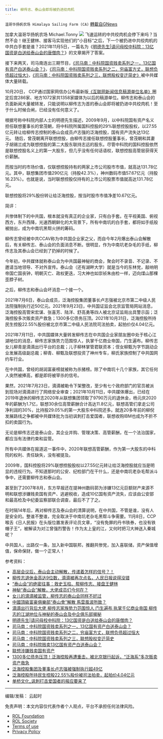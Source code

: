 ```yaml
---
title: 柳传志、泰山会即将被扔进绞肉机
---
```

`温哥华扬帆农场 Himalaya Sailing Farm (CA)` [轉載自GNews](https://gnews.org/zh-hans/1649722/)

加拿大温哥华扬帆农场 Michael.Tonny
![](https://assets.gnews.org/wp-content/uploads/2021/11/12-2-1.jpg)
飞速运转的中共绞肉机会停下来吗？当然不会！继王健林、接客马实现他们的“小目标“之后，下一个被扔进中共绞肉机的中共白手套是谁？2021年11月5日，一篇名为《[明德先生|请问母校中科院：13亿国资是白送给泰山会的唐僧肉？](http://www.maoflag.cc/portal.php?mod=view&amp;aid=13953)》的文章揭开了答案。

接下来两天，司马南连出三期节目，[《司马南：中科院国资贱卖系列之一，13亿国有资产白送泰山会？》](https://haokan.baidu.com/v?pd=wisenatural&amp;vid=11115436843137209916)，[《司马南：中科院国资贱卖系列之二，穷庙富方丈，联想负债超过恒大》](https://haokan.baidu.com/v?vid=67523181322126296)，[《司马南：中科院国资贱卖系列之三，联想股权变迁简史》](https://haokan.baidu.com/v?vid=9853964075713088776)被中共媒体大量转载。

10月20日， CCP通过国家网信办公布最新版[《互联网新闻信息稿源单位名单》](http://www.cac.gov.cn/2021-10/20/c_1636326280912456.htm)圈定后宫286家、地方1072家共1358家媒体为以后的稿源单位。柳传志和泰山会的负面新闻大量被转发，只能说明以柳传志为首的泰山会即将被扔进中共绞肉机！至于什么时候合闸，已经没有任何意义了。

根据号称中科院内部人士的明德先生描述，2009年9月，以中科院国有资产名义担任联想董事长的曾茂朝，将中科院所属国科控股的29%联想控股股权，以27.55亿元转让给柳传志控制的泰山会成员卢志强的泛海控股，国有资产流失达13亿元。
随后，曾茂朝离开联想控股，由柳传志接任联想控股董事长，曾茂朝和其妻子胡锡兰成为联想控股的第二大股东联持志远的股东。尽管中科院的国科控股依然是联想控股名义上的第一大股东，但几乎没有任何话语权，联想控股高管层获得天价薪酬。

而按当时的市场价值，仅联想控股持有的两家上市公司股市市值，就高达131.78亿元。其中，联想集团市值290亿元（持股42.3%），神州数码市值57.67亿元（持股16.23%）。也就是说，当时联想控股仅持有的上市公司股票市值就高达131.78亿元。

联想控股将29%股份转让给泛海控股，按当时股市市值净差10.67亿元。

简评：

共惨体制下的中共国，根本就没有真正的企业家，只有白手套。在平视美国、俯视西方，东升西降，光速西朝鲜化的大背景下，所有中南坑的白手套，都将如手纸般被抛出，成为中南坑黑帮火拼的筹码。

柳传志曾经被中共CCAV称为中共国企业家之父，而自今年2月爆出泰山会解散后，有关柳传志、泰山会的负面消息不断。很明显，作为中南坑老杂毛的手纸，柳传志及其泰山会已经到了扔掉的时候了。

今年初，中共媒体就称泰山会为中共国最神秘的商会，聚会时不录音、不记录、不邀请当地领导、不对外宣传。泰山会（还有湖畔大学）就是当今的东林党，敲响明帝国亡国丧钟，明朝灭亡、政权更迭，习大神也如崇祯朱由检一样，迈向煤山那棵歪脖子树。

之后，柳传志和泰山会坏消息一个接一个。

2021年7月6日，泰山会成员，泛海控股集团董事长卢志强被北京市第二中级人民法院强制执行近50亿元。2021年9月23日，中共国证监会北京监管局网站消息，泛海控股高管宋宏谋、张喜芳、陆洋、舒高勇等四人被北京证监局出具警示函；泛海控股多次贩卖资产救急；1300多亿债务压顶。2021年10月31日，泛海控股所持民生控股22.55%股份被北京市第二中级人民法院司法拍卖，起拍价仅4.04亿元。

2021年7月11日，中共国媒体大量转发柳传志在中共国企业家朋友圈中处于核心江湖地位的消息，柳传志家族势力范围惊人，执掌千亿商业帝国，门生遍布。柳传志女儿柳青是滴滴出行平台的总裁；儿子柳林掌管君联资本；侄女柳甄为字节跳动企业发展高级副总裁；柳青、柳甄及联想投资了神州专车，柳氏家族控制了中共国网约车行业。

在中共国，曾经的胡润富豪榜就被称为杀猪榜。除了中南坑十几个家族，其它任何人突然被捧高，都是即将被宰杀的信号。

果然，2021年7月23日，滴滴被勒令下架整改，至少有七个政府部门的官员被派到现场对滴滴进行了网络安全审查；2021年10月11日，中共媒体爆出，已经在2019年退休的柳传志2020年从联想集团领取了9790万元的退休金，杨元庆2020年的薪酬为1.7亿，联想30余位高管薪酬合计高达11.8亿元，联想高管们拿走公司净利润的30%，比持股29.05%的第一大股东中科院还多。就连20多年前的柳倪发展路线之争都被中共媒体批为当初讽刺打击爱国者，联想收购IBM也成为不折不扣的卖国行为。

无论是柳传志还是泰山会，其企业并购、管理决策、高管薪酬，在一个法治国家，都应当有法律约束和监管。

所有中共媒体在报道这一事件中，2020年联想高管薪酬，作为第一大股东的中科院的权利、责任缺失，没有被提及。

2009年，国科控股将29%联想控股股权以27.55亿元转让给泛海控股就应当是明显的违规行为。不知道那时的公安、纪检部门在干什么，还是中南坑老杂毛帮派斗争中，还需要柳传志和泰山会。

甚至到了2007年8月，东方早报还在提神州数码郭为涉嫌13亿元巨额财产来源不明和联想涉嫌贱卖国有资产、逃避税收，造成10亿国有资产流失，应该由公安部和最高检及中纪委监察部联合调查，最后不了了之。

在时隔14年后，再对柳传志及泰山会的清算说明，在中共国，不管是谁，没有人是安全的。整谁不整谁，完全取决于中南坑老杂毛黑帮斗争需要。11月8日，CCP喉舌《日人民报》在头版位置发表评论员文章，“没有免罪的丹书铁券，也没有铁帽子王”，被解读为对江曾强烈警告！作为太上皇的江，又何时把习大神送入秦城呢？

中共国人，出路仅一条，加入新中国联邦，推翻共惨党，加入喜联储，资产保值增值，保命保财，做一个正常人！

参考资料：

- [高层会议后，泰山会主动解散，传递着怎样的信号？！](https://zhuanlan.zhihu.com/p/385258126)
- [柳传志退休金高达9位数，滴滴被再次点名，人民日报说得没错](https://3g.163.com/dy/article/GM0SRF1A05371T5B.html)
- [“泰山会”的绝密往事：救史玉柱、帮柳传志、接盘王健林](https://finance.sina.com.cn/stock/hkstock/ggscyd/2020-08-01/doc-iivhuipn6213718.shtml?cre=tianyi&amp;mod=pchp&amp;loc=8&amp;r=0&amp;rfunc=100&amp;tj=none&amp;tr=98)
- [神秘“泰山会”解散，大佬成员们今何在？](https://www.jiemian.com/article/5589119.html)
- [女儿的滴滴被监管，柳传志的泰山会同样不好过](https://www.163.com/dy/article/GE5ULAAO05199UR3.html)
- [中國頂級富豪俱樂部“泰山會”解散 馬雲風波所致？](https://www.soundofhope.org/post/467504?lang=b5)
- [滴滴出行背后大佬 柳传志家族势力范围惊人 门生遍布 执掌千亿商业帝国 柳传志的江湖地位与神秘的泰山会及中企俱乐部揭秘](https://www.bannedbook.org/bnews/comments/20210711/1584889.html)
- [明德先生|请问母校中科院：13亿国资是白送给泰山会的唐僧肉？](http://www.maoflag.cc/portal.php?mod=view&amp;aid=13953)
- [司马南：中科院国资贱卖系列之一，13亿国有资产白送泰山会？](https://haokan.baidu.com/v?pd=wisenatural&amp;vid=11115436843137209916)
- [司马南：中科院国资贱卖系列之二，穷庙富方丈，联想负债超过恒大](https://haokan.baidu.com/v?vid=67523181322126296)
- [司马南：中科院国资贱卖系列之三，联想股权变迁简史](https://haokan.baidu.com/v?vid=9853964075713088776)
- [司马南：中科院贱卖13亿国有资产白送泰山会？](https://haokan.baidu.com/v?pd=wisenatural&amp;vid=11115436843137209916)
- [联想涉嫌贱卖国有资产](https://blog.bnn.co/hero/201603/druanruhui/1_1.shtml)
- [1300多亿债务压顶！泛海控股再遭重击，被北京银行起诉，“泛海系”多次贩卖资产救急](https://news.stcn.com/sd/202109/t20210924_3710417.html)
- [泛海控股集团及董事长卢志强被强制执行超49亿](https://www.bjnews.com.cn/detail/162554380714610.html)
- [泛海控股所持民生控股22.55%股份被司法拍卖，起拍价4.04亿元](https://m.news.leju.com/news-6860520511068486965.html)
- [单桥文化\_讽刺打击爱国者的报应要来了](https://youwuqiong.top/500925.html)


* * *

编辑/发稿： 云起时

 

免责声明：本文内容仅代表作者个人观点，平台不承担任何法律风险。

- [ROL Foundation](https://rolfoundation.org/)
- [ROL Society](https://rolsociety.org/)
- [Terms of use](https://gnews.org/terms-of-use-3/)
- [Privacy Policy](https://gnews.org/privacy-policy/)
